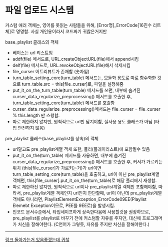 # 파일 업로드 시스템

커스텀 애러 객체는,
영어를 못읽는 사람들을 위해,
[Error명]_ErrorCode[16진수 리트체]로 명명함.
사실 개인용이라서 코드짜기 귀찮은거지만

base_playlist 클래스의 객체
 - 베이스는 url 리스트임
 - addf(file) 메서드로, URL.createObjectURL(file)해서 append시킴
 - delf(file) 메서드로, URL.revokeObjectURL(file)해서 삭제시킴
 - file_curser 어트리뷰트가 존재함 (숫자임)
 - turn_table_setting_core(turn_table) 메서드는, 모듈화 용도로 따로 함수화한 것으로 turn_table.src = this[file_curser]로, 파일을 설정해줌
 - put_it_on_the_turn_table(turn_table) 메서드를 쓰면, 내부에 숨겨진 curser_data_regularize_preprocessing() 메서드를 호출한 후, turn_table_setting_core(turn_table) 메서드를 호출함
 - curser_data_regularize_preprocessing()메서드는 file_curser = file_curser % this.length 만 스행함.
 - 따로 제한하지 않지만, 원칙적으로 url만 담겨야함, 실사용 용도 클래스가 아님 (타입 안전하지 않음)

pre_playlist 클래스(base_playlist를 상속)의 객체
 - url말고도 pre_playlist계열 객체 또한, 플리(플래이리스트)에 포함될수 있음
 - put_it_on_the(turn_table) 메서드를 사용하면, 내부에 숨겨진 curser_data_regularize_preprocessing() 메서드를 호출한 후, 커서가 가르키는 위치 (this[file_curser]가 가르키는거)가 url이면 turn_table_setting_core(turn_table)을 호출하고, url이 아닌 pre_playlist계열 객체면, this[file_curser].put_it_on_the(turn_table)로 해당 플리에서 재생함.
 - 따로 제한하진 않지만, 원칙적으로 url이나 pre_playlist계열 객체만 포함해야함, 따라서, pre_playlist계열 객체인지 url인지 판단할때, url이 아닌데 pre_playlist계열 객체도 아니라면, PlaylistElementException_ErrorCode09EE(Playlist Elemebt Exception이므로, PEE를 9EE로)을 발생시킴.
 - 인코드 문서수준에서, 타입세이프하게 상속한다음에 사용할것을 권장하므로, pre_playlist를 playlist로 바꾸기 전에 커스텀할 자유를 주지만, 대신에 프로그래머가 처신을 잘해야한다. (C언어가 그렇듯, 자유를 주지만 처신을 잘해야한다.)

---

[링크 돌아가는거 있음좋겠는데 귀찮](https://github.com/FarAway6834/MutedPlaylists/tree/main)